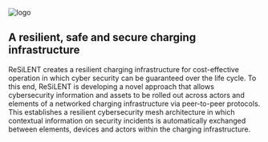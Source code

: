 <!-- <style>body {text-align: justify}</style> -->


![logo](.github/profile/media/Resilent-pos@2x.png)


## A resilient, safe and secure charging infrastructure

ReSiLENT creates a resilient charging infrastructure for cost-effective operation in which 
cyber security can be guaranteed over the life cycle. To this end, ReSiLENT is developing a
novel approach that allows cybersecurity information and assets to be rolled out across 
actors and elements of a networked charging infrastructure via peer-to-peer protocols. 
This establishes a resilient cybersecurity mesh architecture in which contextual information
on security incidents is automatically exchanged between elements, devices and actors within
the charging infrastructure. 




